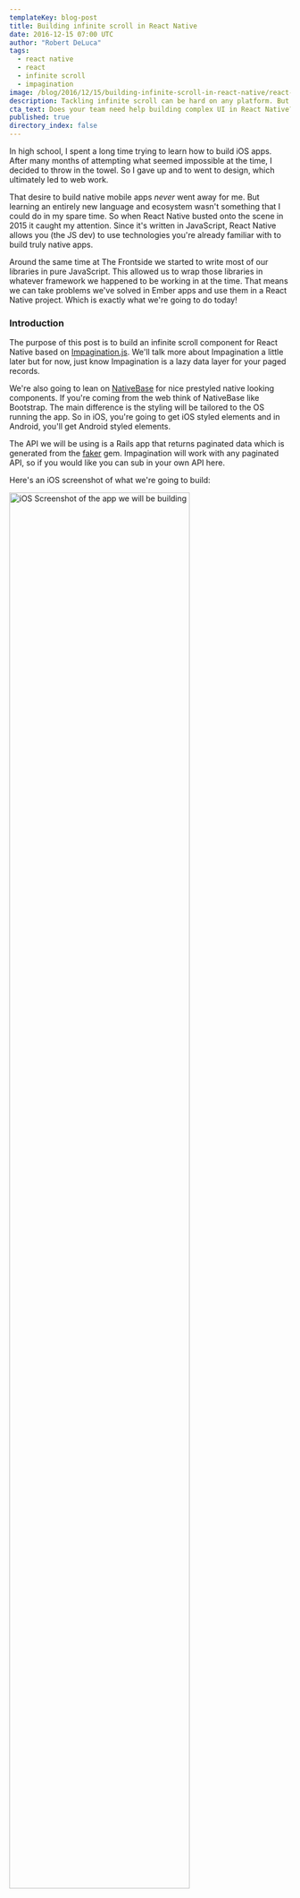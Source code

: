 ```yaml
---
templateKey: blog-post
title: Building infinite scroll in React Native
date: 2016-12-15 07:00 UTC
author: "Robert DeLuca"
tags: 
  - react native
  - react
  - infinite scroll
  - impagination
image: /blog/2016/12/15/building-infinite-scroll-in-react-native/react-native-header.jpg
description: Tackling infinite scroll can be hard on any platform. But thankfully React Native allows you to use base JavaScript libraries to solve problems in native apps. We're going to take Impagination.js and build an infinite scrolling list that is silky smooth and painless data management.
cta_text: Does your team need help building complex UI in React Native? Frontside can unblock your team and ship software with confidence regularly.
published: true
directory_index: false
---
```


In high school, I spent a long time trying to learn how to build iOS
apps. After many months of attempting what seemed impossible at the time,
I decided to throw in the towel. So I gave up and to went to design,
which ultimately led to web work.

That desire to build native mobile apps _never_ went away for me. But learning
an entirely new language and ecosystem wasn't something that I could do
in my spare time. So when React Native busted onto the scene in 2015
it caught my attention. Since it's written in JavaScript, React Native
allows you (the JS dev) to use technologies you're already familiar
with to build truly native apps.

Around the same time at The Frontside we started to write most of
our libraries in pure JavaScript. This allowed us to wrap those libraries in
whatever framework we happened to be working in at the time. That means
we can take problems we've solved in Ember apps and use them in a React Native
project. Which is exactly what we're going to do today!

### Introduction

The purpose of this post is to build an infinite scroll component for
React Native based
on
[Impagination.js](https://github.com/flexyford/impagination). We'll
talk more about Impagination a little later but for now, just know
Impagination is a lazy data layer for your paged records.

We're also going to lean on [NativeBase](http://nativebase.io/) for
nice prestyled native looking components. If you're coming from the
web think of NativeBase like Bootstrap. The main difference is the
styling will be tailored to the OS running the app. So in iOS, you're going
to get iOS styled elements and in Android, you'll get Android styled
elements.

The API we will be using is a Rails app that returns paginated data
which is generated from the [faker](https://github.com/stympy/faker)
gem. Impagination will work with any paginated API, so if you would
like you can sub in your own API here.

Here's an iOS screenshot of what we're going to build:

<img
src="/blog/2016/12/15/building-infinite-scroll-in-react-native/impagination-react-native-ios.PNG"
alt="iOS Screenshot of the app we will be building"
style="width: 80%;"
/>

You can also check out the repo for what we're [going to
build here](https://github.com/Robdel12/robotImpagination). If you
haven't set up React Native on your machine yet, you should take a moment
and do that. The getting started docs are a
[great resource.](https://facebook.github.io/react-native/docs/getting-started.html)

To sum up our goals for this post into a list:

- Introduce Impagination
- Create the React Native app
- Create a component that will be shared in iOS and Android
- Use NativeBase for styling
- Create an Impagination dataset
- Render that dataset to the app screen
- Listen for scroll events to request new data


### Hello Impagination

Before we start actually building our app I want to take second to
talk about Impagination. Like I said earlier, Impagination is a lazy
data layer for your paged records. All you provide Impagination is the
logic to fetch a single page, plus how many records you want it to
pre-fetch ahead of you. Impagination will handle the rest for you.

Impagination is built using an event-driven immutable style and
has zero dependencies. That means you can use it anywhere that JS
can run! From the server to the client, it doesn't matter as long as
it's JS.

There are two required attributes for creating an Impagination
dataset: `fetch` and `pageSize`.

`fetch` is a function that will tell Impagination how to go get the
data you are requesting as you scroll through the infinite
list.

`pageSize` is an integer that tells Impagination how many
records are in each page.

Okay, that's enough of an introduction to Impagination. As we build
our app I will stop and explain more of Impagination as we build
the app.

### Creating the app

Let's start creating our React Native app! I'm going to call this app
`robotImpagination` since the gem generating our fake data uses a bunch of
different robots for images. Feel free to name your app whatever you like.

`react-native init robotImpagination`

This will create a hello world react native app. If you cd into that
directory and run `react-native run-ios` (or `react-native
run-android`) it should start the React Native packager, build the iOS
app, and launch the simulator.

Now that we have confirmed that the app will build, shut it all
down. We need to install a couple dependencies to build our infinite scroll.
Let's install NativeBase first: `yarn add native-base`.
Then Impagination: `yarn add impagination`. You should now
see both of those libraries in your `package.json` file.


### No place like Home

Make your way to the `index.ios.js` (or `index.android.js` if you're
doing android dev). You should see a couple imports and then a class
that's extending `Component`:

``` javascript
export default class robotImpagination extends Component {
  render() {
    return (
      <View style={styles.container}>
        <Text style={styles.welcome}>
          Welcome to React Native!
        </Text>
        <Text style={styles.instructions}>
          To get started, edit index.android.js
        </Text>
        <Text style={styles.instructions}>
          Double tap R on your keyboard to reload,{'\n'}
          Shake or press menu button for dev menu
        </Text>
      </View>
    );
  }
}
```

Delete everything inside of the render method. We're going to replace
that with a `<Home />` component. This component will be used in both
the `index.ios.js` & `index.android.js` files.

``` javascript
export default class robotImpagination extends Component {
  render() {
    return (
      <Home />
    );
  }
}
```

If you tried to run this right now, it wouldn't work. We still need to
create that component and import it. For smaller projects, I like to
put my components in a `components` folder. You can name it and place
it where ever you would like. For me it's `components` in the root of the
project: `robotImpagination/components/Home.js`

Inside of `Home.js` we should import React, the `Text` component from
React Native, and create a component that returns "Hello!":

``` javascript
import React, { Component } from 'react';
import { Text } from 'react-native';

export default class Home extends Component {
  render() {
    return (
      <Text>Hello!</Text>
    );
  }
}
```

Now that we've actually created the `<Home />` component we can import
and use it in both of our index files (`index.ios.js` & `index.android.js`).

Your index files should look something like this now:

``` javascript
import React, { Component } from 'react';

import {
  AppRegistry,
} from 'react-native';

import Home from './components/Home';

export default class robotImpagination extends Component {
  render() {
    return (
      <Home />
    );
  }
}

AppRegistry.registerComponent('robotImpagination', () => robotImpagination);
```

Awesome! If you refresh your simulator you should now see a poorly styled
"Hello!".

`<Home />` will be the main component we will be working out
of. This is so our code will run on both iOS & Android. Write once,
compile to both!

### Furnishing our Home

We now have an app that's uglier than what we started with. Don't
fret, we're going to call on NativeBase to make everything look nice
and clean. Inside of `Home.js` lets import four components:

``` javascript
// Native base for nice prestyled components
import {
  Header,
  Container,
  Title,
  Content,
} from 'native-base';
```

These components will provide the structure & styling going forward. I
recommend taking 10 minutes to review
the [NativeBase docs](http://nativebase.io/docs/v0.5.13/). Now we can
make our lonely "Hello!" text look much better:

``` javascript
// imports here

export default class Home extends Component {
  render() {
    return (
      <Container>
        <Header>
          <Title>Robot Impagination</Title>
        </Header>
        <Content>
          <Text>Hello!</Text>
        </Content>
      </Container>
    );
  }
}
```

This should give you a styled header with bold text inside of it and our
"Hello!" text isn't in the very top left of the device. Nice!

Next, we should create at least one "card" where we will be rendering the
content of each record into. Later on we will iterate over an array
returning many of these, but for now, we're only going to create one card.

Thankfully we don't have to style this ourselves since NativeBase has
a
[card component](http://nativebase.io/docs/v0.5.13/components#card). We
need to import two more components from NativeBase:

``` javascript
// Native base for nice prestyled components
import {
  Header,
  Container,
  Title,
  Content,
  Card,
  CardItem
} from 'native-base';
```

And additionally the `Image` component from `react-native`:

``` javascript
import {
  Image,
  Text,
} from 'react-native';
```

Now that we have access to these components lets fill it in:

``` javascript
// imports here

export default class Home extends Component {
  render() {
    return (
      <Container>
        <Header>
          <Title>Robot Impagination</Title>
        </Header>
        <Content>
          <Card style={{margin: 10}}>
            <CardItem>
              <Text>Hello!</Text>
            </CardItem>
            <CardItem>
              <Image style={{resizeMode: 'cover'}} source={{uri: "https://placekitten.com/640/440"}} />
            </CardItem>
            <CardItem>
              <Text>Item description</Text>
            </CardItem>
          </Card>
        </Content>
      </Container>
    );
  }
}

```

Our app should look something like this:

<img
  src="/blog/2016/12/15/building-infinite-scroll-in-react-native/card-component-ios-screenshot.png"
  alt="iOS Screenshot of the new card component styling"
  style="width: 80%;"
/>

We have a nicely styled app with styled cards, lets start scrolling through
paginated data!

### Creating an Impagination dataset

The first thing we have to do is import Impagination into `Home.js`:

``` javascript
import Dataset from 'impagination';
```

Now create a method called `setupImpagination` inside of our Home
component. `setupImpagination` is where we're going to create a new
instance of Impagination, set the pageSize, and set the dataset on the
components local state. Earlier I mentioned that there are two
required params from Impagination to work. Let's start by filling in
those two params.

``` javascript
export default class Home extends Component {
  setupImpagination() {
    let dataset = new Dataset({
      pageSize: 15,

      // Where to fetch the data from.
      fetch(pageOffset, pageSize, stats) {
        return fetch(`https://serene-beach-38011.herokuapp.com/api/faker?page=${pageOffset + 1}&per_page=${pageSize}`)
          .then(response => response.json())
          .catch((error) => {
            console.error(error);
          });
      }
    });
  }

  render() {
    // ...
  }
}
```

The `fetch` function is where Impagination will hit your API to get
more pages. There are three arguments passed to the fetch function:
`pageOffset` which is the current page it's going to fetch, `pageSize`
which is a number of records in a page, and `stats` which can hold
`totalPages` if your API supports it.

**Note:** you may need to add one to `pageOffset` since it's zero
based.

This looks great! But we still have some work to do in order for it to
work. We currently have no way of accessing the data that is emitted by
Impagination.


Impagination has two different objects you will work with. One is
`state` which holds all of the current records and the current state
regarding that data. The other is the `dataset` which allows you to
call Impagination methods like `setReadOffset`.

A new `state` is emitted every single time the data has changed. We can
listen for these changes using Impagination's `observe` method:

``` javascript
export default class Home extends Component {
  setupImpagination() {
    let dataset = new Dataset({
      pageSize: 15,

      // Anytime there's a new state emitted, we want to set that on
      // the componets local state.
      observe: (datasetState) => {
        this.setState({datasetState});
      },

      // Where to fetch the data from.
      fetch(pageOffset, pageSize, stats) {
        return fetch(`https://serene-beach-38011.herokuapp.com/api/faker?page=${pageOffset + 1}&per_page=${pageSize}`)
          .then(response => response.json())
          .catch((error) => {
            console.error(error);
          });
      }
    });
  }

  render() {
    // ...
  }
}
```

Now that we're
[calling
`setState`](https://facebook.github.io/react/docs/react-component.html#setstate) we
have to create our state object in the component constructor:

``` javascript
export default class Home extends Component {
  constructor(props) {
    super(props);

    this.state = {
      dataset: null,
      datasetState: null,
    };
  }

  setupImpagination() { //... }
  render() { //... }
}
```

While we're here we'll also add `dataset` into our state object.

To pull all of this together and start fetching data we need to set the
dataset on the components local state. Then we need to set the
`readOffset` to record `0`. This is so Impagination knows exactly what
record you are on when scrolling through the list. If we get close to
the end it will automatically fetch new records. You can read more
about [how this all
works here.](https://github.com/flexyford/impagination#load-horizon)

The final look of our `setupImpagination` method:

``` javascript
export default class Home extends Component {
  constructor(props) { //... }

  setupImpagination() {
    let dataset = new Dataset({
      pageSize: 15,

      // Anytime there's a new state emitted, we want to set that on
      // the componets local state.
      observe: (datasetState) => {
        this.setState({datasetState});
      },

      // Where to fetch the data from.
      fetch(pageOffset, pageSize, stats) {
        return fetch(`https://serene-beach-38011.herokuapp.com/api/faker?page=${pageOffset + 1}&per_page=${pageSize}`)
          .then(response => response.json())
          .catch((error) => {
            console.error(error);
          });
      }
    });

    // Set the readOffset to the first record in the state
    dataset.setReadOffset(0);
    this.setState({dataset});
  }

  render() { //... }
}
```

Finally, as soon as the component starts to mount we want to setup our
data store. In `componentWillMount` lets call `setupImpagination`:

``` javascript
export default class Home extends Component {
  constructor(props) { //... }

  setupImpagination() { //... }

  componentWillMount() {
    this.setupImpagination();
  }

  render() { //... }
}
```

Bam! Now when the app loads it will go off and fetch the first 15
records from the API and set it on the local state of the
component. You can now access these records by doing
`this.state.datasetState`.

### Looping over the datasetState

With the styling and data now in place lets render it to the
screen. `this.state.datasetState` is an array-like object. This means we can
iterate over the state while still being able to access getters like
`this.state.datasetState.readOffset` (which returns the current
`readOffset`).

We're going to map over the Impagination `state` and return a card:

``` javascript
export default class Home extends Component {
  constructor(props) { //... }

  setupImpagination() { //... }

  componentWillMount() { //... }

  render() {
    return (
      <Container>
        <Header>
          <Title>Robot Impagination</Title>
        </Header>
        <Content>
          {this.state.datasetState.map(record => {
            return (
              <Card style={{margin: 10}}>
                <CardItem>
                  <Text>Hello!</Text>
                </CardItem>
                <CardItem>
                  <Image style={{resizeMode: 'cover'}} source={{uri: "https://placekitten.com/640/440"}} />
                </CardItem>
                <CardItem>
                  <Text>Item description</Text>
                </CardItem>
              </Card>
            );
          })}
        </Content>
      </Container>
    );
  }
}
```

If you refresh your simulator you should now see 15 kittens. But it's
15 cards with same text over and over again. We can start to pull
information from each record we're iterating over:

``` javascript
export default class Home extends Component {
  constructor(props) { //... }

  setupImpagination() { //... }

  componentWillMount() { //... }

  render() {
    return (
      <Container>
        <Header>
          <Title>Robot Impagination</Title>
        </Header>
        <Content>
          {this.state.datasetState.map(record => {
            return (
              <Card style={{margin: 10}}>
                <CardItem>
                  <Text>{record.content.title}</Text>
                </CardItem>
                <CardItem>
                  <Image style={{resizeMode: 'cover'}} source={{uri: record.content.image}} />
                </CardItem>
                <CardItem>
                  <Text>{record.content.description}</Text>
                </CardItem>
              </Card>
            );
          })}
        </Content>
      </Container>
    );
  }
}
```

Refreshing your simulator should bring up an error message that says
`Cannot read property 'title' of null`. This is because Impagination
emits an array with 15 items as soon as it's instantiated. Each record
in the array has five state properties:

- `isRequested`
- `isSettled`
- `isPending`
- `isResolved`
- `isRejected`

With these properties, we can tell exactly what state each record is
in. This allows us to display different UI for each individual record
if we please. In this case, we're going to show a loading spinner if
the record hasn't settled yet.

Import the spinner component from NativeBase:

``` javascript
// Native base for nice prestyled components
import {
  Header,
  Container,
  Title,
  Content,
  Card,
  CardItem,
  Spinner,
} from 'native-base';
```

Then add a conditional inside the map function that returns different
JSX:

``` javascript
export default class Home extends Component {
  constructor(props) { //... }

  setupImpagination() { //... }

  componentWillMount() { //... }

  render() {
    return (
      <Container>
        <Header>
          <Title>Robot Impagination</Title>
        </Header>
        <Content>
          {this.state.datasetState.map(record => {
            if (!record.isSettled) {
              return <Spinner key={Math.random()}/>;
            }

            return (
              <Card style={styles.cardContainer}>
                <CardItem>
                  <Text>{record.content.title}</Text>
                </CardItem>
                <CardItem>
                  <Image style={{resizeMode: 'cover'}} source={{uri: record.content.image}} />
                </CardItem>
                <CardItem>
                  <Text>{record.content.description}</Text>
                </CardItem>
              </Card>
            );
          })}
        </Content>
      </Container>
    );
  }
}
```

This is great! It now will render each record with their own
content. But it's pretty hard to read that `render` method, we should
refactor the card into its own presentation component. Create another
component in the `components` folder called `RobotItem.js`. Then copy
and paste the card component code from `Home.js`:


``` javascript
import React, { Component } from 'react';
import {
  Text,
  Image,
} from 'react-native';

import {
  Card,
  CardItem,
} from 'native-base';

export default class RobotItem extends Component {
  constructor(props) {
    super(props);

    this.recordData = props.record.content;
  }

  render() {
    return (
      <Card style={{margin: 10}}>
        <CardItem>
          <Text>{this.recordData.title}</Text>
        </CardItem>
        <CardItem>
          <Image style={{resizeMode: 'cover'}} source={{uri: this.recordData.image}} />
        </CardItem>
        <CardItem>
          <Text>{this.recordData.description}</Text>
        </CardItem>
      </Card>
    );
  }
}

```

We also create a little shorthand in the constructor so we don't have
to type `this.props.record.content` each time we have to access
data.

There's still a little bit of refactoring left in `Home.js`. We're
going to pull the map out of the render function and put it into its
own method called `renderItem`.

``` javascript
export default class Home extends Component {
  constructor(props) { //... }

  setupImpagination() { //... }

  componentWillMount() { //... }

  renderItem() {
    return this.state.datasetState.map(record => {
      if (!record.isSettled) {
        return <Spinner key={Math.random()}/>;
      }

      return <RobotItem record={record} key={record.content.id} />;
    });
  }

  render() {
    return (
      <Container>
        <Header>
          <Title>Robot Impagination</Title>
        </Header>
        <Content>
          {this.renderItem()}
        </Content>
      </Container>
    );
  }
}
```

Don't forget to prune the imports we're no longer using at the top of
`Home.js`.

### Putting the "infinite" in scroll

We're so close! It's now rendering all 15 items in our first page but
we're not able to scroll to the bottom and retrieve new records. Why?
It's because as we scroll we have to set Impagination's
`readOffset`. Basically, we have to tell Impagination which record is
currently being viewed by the user.

As we progress through the list of records Impagination will fetch more pages
if [we're within the `loadHorizon`.](https://github.com/flexyford/impagination#load-horizon)
By default, the `loadHorizon` is the same as the page size. This means
Impagination is constantly keeping track of where we're at so it can
smartly fetch new records as needed. If you up the `loadHorizon` to 30
it'll load even more pages ahead of the current scroll position.

In order to set the `readOffset` we're going to hook into the
`onScroll` event on the `<Content>` component. The `<Content>`
component descends from React Natives `ScrollView` component, so if
you're not using NativeBase you can still use this same method.

Let's create a method called `setCurrentReadOffset` and then call that
anytime the scroll event is called.

``` javascript
export default class Home extends Component {
  constructor(props) { //... }

  setupImpagination() { //... }

  componentWillMount() { //... }

  renderItem() { //... }

  setCurrentReadOffset = (event) => {
    // Log the current scroll position in the list in pixels
    console.log(event.nativeEvent.contentOffset.y);
  }

  render() {
    return (
      <Container>
        <Header>
          <Title>Robot Impagination</Title>
        </Header>
        <Content onScroll={this.setCurrentReadOffset}>
          {this.renderItem()}
        </Content>
      </Container>
    );
  }
}
```

If you refresh your simulator, enable remote JS debugging, scroll the
list, and then look in the JS console you should see a bunch of logs
with numbers. This is the current scroll position of the list in
pixels. We're going to use `contentOffset.y` to help calculate what
record we're seeing in the viewport.

Since this list is rendering items with the _exact_ same height each
time it's pretty easy for us to figure out what item is currently
scrolled into view. You take the `currentOffset.y` and divide it by the
items height. That's your current `readOffset` (aka the current record
in view).

Finally, we should throttle the amount of times `setCurrentReadOffset`
is called. As of right now it's called every single time there's a
scroll event, which is extremely noisy. We'll cut this down by
setting `scrollEventThrottle` to `300` (ms).

``` javascript
export default class Home extends Component {
  constructor(props) { //... }

  setupImpagination() { //... }

  componentWillMount() { //... }

  renderItem() { //... }

  setCurrentReadOffset = (event) => {
    let itemHeight = 402;
    let currentOffset = Math.floor(event.nativeEvent.contentOffset.y);
    let currentItemIndex = Math.ceil(currentOffset / itemHeight);

    this.state.dataset.setReadOffset(currentItemIndex);
  }

  render() {
    return (
      <Container>
        <Header>
          <Title>Robot Impagination</Title>
        </Header>
        <Content scrollEventThrottle={300} onScroll={this.setCurrentReadOffset}>
          {this.renderItem()}
        </Content>
      </Container>
    );
  }
}
```

Go ahead, refresh your simulator and scroll through that list! The API
only has 100 records seeded to the DB so don't expect it to be
_truly_ infinite. Here's a GIF of what we've built together:

<img
  src="/blog/2016/12/15/building-infinite-scroll-in-react-native/finished-robotImpagination-app.gif"
  alt="GIF demo of the app we just built together"
/>

[It's so beautiful.](http://3.bp.blogspot.com/-ZjTOxpVwQfY/VapQ75EsTAI/AAAAAAAABd4/7KWaSGgYWtQ/s1600/image002.gif)

### One last optimization

Using a `ScrollView` for something that is truly infinate might not be
the best idea but you can add one property to the `ScrollView`
significantly cut the memory usage: `removeClippedSubviews`. Since
NativeBase's `Content` component is backed by a `ScrollView` we can
use this same property. `removeClippedSubviews` will take the off
screen cards and remove them from the native backing superview.

``` javascript
export default class Home extends Component {
  constructor(props) { //... }

  setupImpagination() { //... }

  componentWillMount() { //... }

  renderItem() { //... }

  setCurrentReadOffset = (event) => { //... }

  render() {
    return (
      <Container>
        <Header>
          <Title>Robot Impagination</Title>
        </Header>
        <Content scrollEventThrottle={300} onScroll={this.setCurrentReadOffset} removeClippedSubviews={true}>
          {this.renderItem()}
        </Content>
      </Container>
    );
  }
}
```


### Conclusion

First off, great job! You have just built infinite scroll in React
Native from scratch, which isn't an easy task. In about an hour we were
able to take a library that was originally written to solve a problem
in Ember.js and apply it to a React Native Project.

I think this speaks volumes about the power of writing libraries in
plain old JavaScript. Not only can this library be used in any type
JavaScript project, it will have access to a broader community. This is because
any JavaScript developer can jump in and contribute back to the
project.

For me, this means I can finally realize my childhood dream of building
an iOS app. I don't have to relearn an entire development
ecosystem. Sure you'll have to learn new things about native
development but the barrier to entry is tremendously lower.

Here's my hot take on where React Native fits into the JS ecosystem.
React Native has hit the sweet spot that Cordova and PhoneGap has been
trying to hit for years: you can write native apps in JavaScript with
no performance implications. As we’ve seen, it’s easy to share the
same JavaScript libraries from the web and node (if that’s your
thing), to your native app. Now that’s amazing.

Web developers have been trying to recreate "that native experience" in
the browser for years. But here's the thing: native is a moving
target. So if you can't keep up, why not join them? But join them with
your existing JavaScript knowledge. Sounds like the best of both
worlds to me!

Once again if you would like to take a look at the completed app [here's
the GitHub repo.](https://github.com/Robdel12/robotImpagination) If
you have any questions, comments, or feedback I'm always available on
[Twitter @robdel12](https://twitter.com/robdel12)

[Image credit](http://www.hutui6.com/atom-wallpapers/67525236.html)
